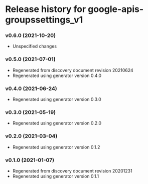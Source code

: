 # Release history for google-apis-groupssettings_v1

### v0.6.0 (2021-10-20)

* Unspecified changes

### v0.5.0 (2021-07-01)

* Regenerated from discovery document revision 20210624
* Regenerated using generator version 0.4.0

### v0.4.0 (2021-06-24)

* Regenerated using generator version 0.3.0

### v0.3.0 (2021-05-19)

* Regenerated using generator version 0.2.0

### v0.2.0 (2021-03-04)

* Regenerated using generator version 0.1.2

### v0.1.0 (2021-01-07)

* Regenerated from discovery document revision 20201231
* Regenerated using generator version 0.1.1

